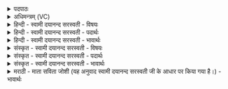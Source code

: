 <details><summary>पदपाठः</summary>

मि॒त्रः। नः॒। आ। इ॒हि॒। सुमि॑त्रध॒ इति॒ सुऽमि॑त्रधः। इन्द्र॑स्य। उ॒रुम्। आ। वि॒श॒। दक्षि॑णम्। उ॒शन्। उ॒शन्त॑म्। स्यो॒नः। स्यो॒नम्। स्वान॑। भ्राज॑। अङ्घा॑रे। बम्भा॑रे। हस्त॑। सुह॒स्तेति॒ सुऽहस्त॑। कृशा॑नो॒ऽइति॒ कृशानो। ए॒ते। वः॒। सो॒म॒क्रय॑णा॒ इति॑ सोम॒ऽक्रय॑णाः। तान्। र॒क्ष॒ध्व॒म्। मा। वः॒। द॒भ॒न्। २७।
</details>

<details><summary>अधिमन्त्रम् (VC)</summary>

- विद्वान् देवता
- वत्स ऋषिः
- भुरिग् ब्राह्मी पङ्क्तिः
- पञ्चमः
</details>

<details><summary>हिन्दी - स्वामी दयानन्द सरस्वती - विषयः</summary>

मनुष्यों को विद्वान् मनुष्य के साथ और विद्वान् को सब मनुष्यों के संग कैसे वर्त्तना चाहिये, इस विषय का उपदेश अगले मन्त्र में किया है ॥
</details>

<details><summary>हिन्दी - स्वामी दयानन्द सरस्वती - पदार्थः</summary>

पदार्थान्वयभाषाः -  हे (स्वान) उपदेश करने (भ्राज) प्रकाश को प्राप्त होने (अङ्घारे) छल के शत्रु (बम्भारे) विचार-विरोधियों के शत्रु (हस्त) प्रसन्न (सुहस्त) अच्छे प्रकार हस्तक्रिया को जानने और (कृशानो) दुष्टों को कृश करने (सुमित्रधः) उत्तम मित्रों को धारण करने (मित्रः) सब के मित्र (स्योनः) सुख की (उशन्) कामना करने हारे सभाध्यक्ष ! आप (नः) हम लोगों को (आ इहि) अच्छे प्रकार प्राप्त हूजिये तथा (दक्षिणम्) उत्तम अङ्गयुक्त (उरुम्) बहुत उत्तम पदार्थों से युक्त वा स्वीकार करने योग्य (उशन्तम्) कामना करने योग्य (स्योनम्) सुख को (आविश) प्रवेश कीजिये। हे सभाध्यक्षो ! (एते) जो (इन्द्रस्य) परमैश्वर्य्ययुक्त सभाध्यक्ष विद्वान् के (सोमक्रयणाः) सोम अर्थात् उत्तम पदार्थों का क्रय करने हारे प्रजा और भृत्य आदि मनुष्य (वः) तुम लोगों की रक्षा करें और आप लोग भी उनकी (रक्षध्वम्) रक्षा सदा किया करो। जैसे वे शत्रु लोग (तान्) उन (वः) तुम लोगों की हिंसा करने में समर्थ (मा दभन्) न हों, वैसे ही सम्यक् प्रीति से परस्पर मिल के वर्त्तो ॥२७॥
</details>

<details><summary>हिन्दी - स्वामी दयानन्द सरस्वती - भावार्थः</summary>

भावार्थभाषाः -  राज्य और प्रजापुरुषों को उचित है कि परस्पर प्रीति, उपकार और धर्मयुक्त व्यवहार में यथावत् वर्त्त, शत्रुओं का निवारण, अविद्या वा अन्यायरूप अन्धकार का नाश और चक्रवर्त्ति राज्य आदि का पालन करके सदा आनन्द में रहें ॥२७॥
</details>

<details><summary>संस्कृत - स्वामी दयानन्द सरस्वती - विषयः</summary>

मनुष्यैर्विदुषा सह विदुषैतैश्च कथं वर्त्तितव्यमित्यपुदिश्यते ॥
</details>

<details><summary>संस्कृत - स्वामी दयानन्द सरस्वती - पदार्थः</summary>

पदार्थान्वयभाषाः -  हे स्वान भ्राजाङ्घारे बम्भारे हस्त सुहस्त कृशानो सभाद्यध्यक्ष सुमित्रधो मित्रः स्योन उशँस्त्वं नोऽस्मानेहि, दक्षिणमुरुमुशन्तं स्योनमाविश। हे मनुष्या ! एत इन्द्रस्य विदुषः सोमक्रयणा मनुष्या वो युष्मान् रक्षन्तु, यूयमेतान् रक्षध्वम्। यथा तान् सर्वान् वो युष्मान् शत्रवो मा दभन् हिंसितारो न भवेयुस्तथैव परस्परं संप्रीत्या मिलित्वाऽनुष्ठेयम् ॥२७॥
</details>

<details><summary>संस्कृत - स्वामी दयानन्द सरस्वती - भावार्थः</summary>

भावार्थभाषाः -  राजप्रजापुरुषैः परस्परं प्रीत्योपकारे धर्म्ये व्यवहारे च वर्त्तित्वा शत्रून् निवार्य्याविद्यान्धकारं विनाश्य चक्रवर्त्तिराज्यं प्रशास्यानन्दे सदा स्थातव्यम् ॥२७॥
</details>

<details><summary>मराठी - माता सविता जोशी (यह अनुवाद स्वामी दयानन्द सरस्वती जी के आधार पर किया गया है।) - भावार्थः</summary>

भावार्थभाषाः -  राजा व प्रजा यांनी परस्पर प्रीतीने एकमेकांवर उपकार करून धर्मयुक्त व्यवहार करावा. शत्रूचे निवारण करावे. अविद्या किंवा अन्यायरूपी अंधकाराचा नाश करावा व चक्रवर्ती राज्याचे पालन करून आनंदात राहावे.
</details>
